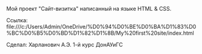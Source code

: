 Мой проект "Сайт-визитка" написанный на языке HTML & CSS.

Ссылка: file:///c:/Users/Admin/OneDrive/%D0%94%D0%BE%D0%BA%D1%83%D0%BC%D0%B5%D0%BD%D1%82%D1%8B/My%20first%20site/index.html



Сделал: Харланович А.Э.
1-й курс ДонАУиГС
